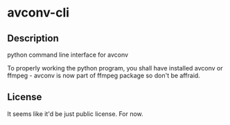 avconv-cli
==========

Description
-----------

python command line interface for avconv

To properly working the python program, you shall have installed avconv or ffmpeg - avconv is now part of ffmpeg package so don't be affraid.

License
-------

It seems like it'd be just public license. For now.
